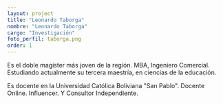 ```yaml
---
layout: project
title: "Leonardo Taborga"
nombre: "Leonardo Taborga"
cargo: "Investigación"
foto_perfil: taborga.png
order: 1
---
```


Es el doble magíster más joven de la región. MBA, Ingeniero Comercial. Estudiando actualmente su tercera maestría, en ciencias de la educación.

Es docente en la Universidad Católica Boliviana "San Pablo". Docente Online. Influencer. Y Consultor Independiente.
